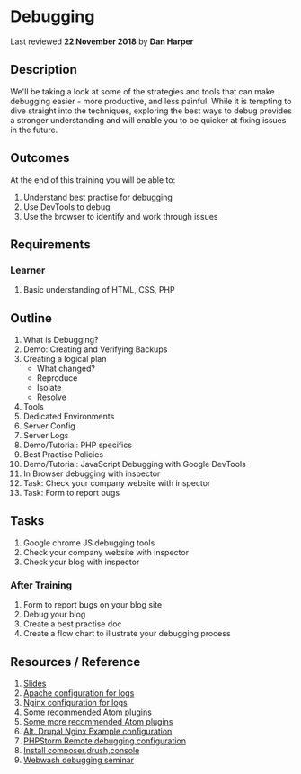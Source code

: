 # Debugging
Last reviewed **22 November 2018** by **Dan Harper**

## Description
We'll be taking a look at some of the strategies and tools that can make debugging easier - more productive, and less painful. While it is tempting to dive straight into the techniques, exploring the best ways to debug provides a stronger understanding and will enable you to be quicker at fixing issues in the future.   

## Outcomes

At the end of this training you will be able to:
1. Understand best practise for debugging
1. Use DevTools to debug
1. Use the browser to identify and work through issues

## Requirements

### Learner
1. Basic understanding of HTML, CSS, PHP

## Outline

1. What is Debugging?
1. Demo: Creating and Verifying Backups
1. Creating a logical plan
    - What changed?
    - Reproduce
    - Isolate
    - Resolve
1. Tools
1. Dedicated Environments
1. Server Config
1. Server Logs
1. Demo/Tutorial: PHP specifics
1. Best Practise Policies
1. Demo/Tutorial: JavaScript Debugging with Google DevTools
1. In Browser debugging with inspector
1. Task: Check your company website with inspector
1. Task: Form to report bugs

## Tasks
1. Google chrome JS debugging tools
1. Check your company website with inspector
1. Check your blog with inspector

### After Training
1. Form to report bugs on your blog site
1. Debug your blog
1. Create a best practise doc
1. Create a flow chart to illustrate your debugging process

## Resources / Reference
1. [Slides](https://docs.google.com/presentation/d/14jrEmastWeUkI67XktiTBz1KIWhZk7ltJILYQM18Seg/edit?usp=sharing)
1. [Apache configuration for logs](https://www.sitepoint.com/configuring-web-logs-apache/)
1. [Nginx configuration for logs](http://nginx.org/en/docs/debugging_log.html)
1. [Some recommended Atom plugins](https://mark.ie/blog/web-development/my-atom-packages)
1. [Some more recommended Atom plugins](http://openahmed.com/blog/configure-atom-editor-drupal-development)
1. [Alt. Drupal Nginx Example configuration](https://github.com/perusio/drupal-with-nginx)
1. [PHPStorm Remote debugging configuration](https://randyfay.com/content/remote-command-line-debugging-phpstorm-phpdrupal-including-drush)
1. [Install composer,drush,console](https://modulesunraveled.com/drupal-8-composer-and-configuration-management/intro)
1. [Webwash debugging seminar](https://www.youtube.com/watch?v=yi8WZQIxpqY)
